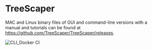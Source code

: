 # TreeScaper

MAC and Linux binary files of GUI and command-line versions with a manual and tutorials can be found at https://github.com/TreeScaper/TreeScaper/releases.



![CLI_Docker CI](https://github.com/TreeScaper/TreeScaper/workflows/CLI_Docker%20CI/badge.svg)



